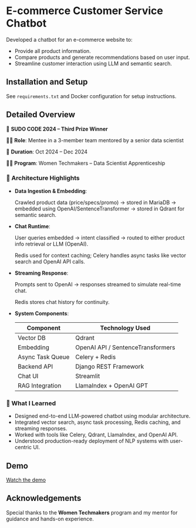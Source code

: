 # E-commerce Customer Service Chatbot

Developed a chatbot for an e-commerce website to:

- Provide all product information.
- Compare products and generate recommendations based on user input.
- Streamline customer interaction using LLM and semantic search.

## Installation and Setup

See `requirements.txt` and Docker configuration for setup instructions.

## Detailed Overview

🎯 **SUDO CODE 2024 – Third Prize Winner**

🧑‍💻 **Role**: Mentee in a 3-member team mentored by a senior data scientist

📅 **Duration**: Oct 2024 – Dec 2024

👩‍💻 **Program**: Women Techmakers – Data Scientist Apprenticeship

### 🔧 Architecture Highlights

- **Data Ingestion & Embedding**:
    
    Crawled product data (price/specs/promo) → stored in MariaDB → embedded using OpenAI/SentenceTransformer → stored in Qdrant for semantic search.
    
- **Chat Runtime**:
    
    User queries embedded → intent classified → routed to either product info retrieval or LLM (OpenAI).
    
    Redis used for context caching; Celery handles async tasks like vector search and OpenAI API calls.
    
- **Streaming Response**:
    
    Prompts sent to OpenAI → responses streamed to simulate real-time chat.
    
    Redis stores chat history for continuity.
    
- **System Components**:
    
    
    | Component | Technology Used |
    | --- | --- |
    | Vector DB | Qdrant |
    | Embedding | OpenAI API / SentenceTransformers |
    | Async Task Queue | Celery + Redis |
    | Backend API | Django REST Framework |
    | Chat UI | Streamlit |
    | RAG Integration | LlamaIndex + OpenAI GPT |

### 🧠 What I Learned

- Designed end-to-end LLM-powered chatbot using modular architecture.
- Integrated vector search, async task processing, Redis caching, and streaming responses.
- Worked with tools like Celery, Qdrant, LlamaIndex, and OpenAI API.
- Understood production-ready deployment of NLP systems with user-centric UI.

## Demo

[Watch the demo](https://github.com/user-attachments/assets/2a00f359-6878-4928-895a-9e9ff04abe43)


## Acknowledgements

Special thanks to the **Women Techmakers** program and my mentor for guidance and hands-on experience.

